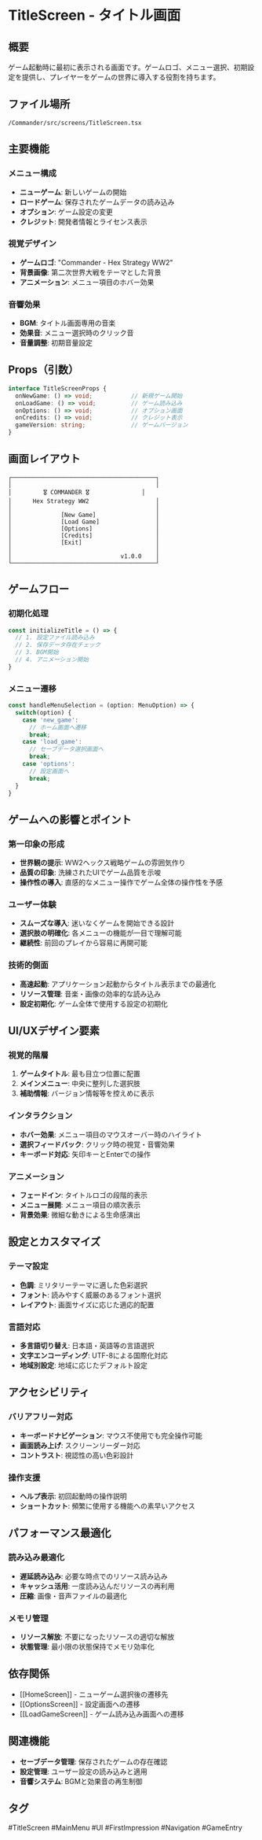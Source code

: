 # TitleScreen - タイトル画面

## 概要
ゲーム起動時に最初に表示される画面です。ゲームロゴ、メニュー選択、初期設定を提供し、プレイヤーをゲームの世界に導入する役割を持ちます。

## ファイル場所
`/Commander/src/screens/TitleScreen.tsx`

## 主要機能

### メニュー構成
- **ニューゲーム**: 新しいゲームの開始
- **ロードゲーム**: 保存されたゲームデータの読み込み
- **オプション**: ゲーム設定の変更
- **クレジット**: 開発者情報とライセンス表示

### 視覚デザイン
- **ゲームロゴ**: "Commander - Hex Strategy WW2"
- **背景画像**: 第二次世界大戦をテーマとした背景
- **アニメーション**: メニュー項目のホバー効果

### 音響効果
- **BGM**: タイトル画面専用の音楽
- **効果音**: メニュー選択時のクリック音
- **音量調整**: 初期音量設定

## Props（引数）

```typescript
interface TitleScreenProps {
  onNewGame: () => void;           // 新規ゲーム開始
  onLoadGame: () => void;          // ゲーム読み込み
  onOptions: () => void;           // オプション画面
  onCredits: () => void;           // クレジット表示
  gameVersion: string;             // ゲームバージョン
}
```

## 画面レイアウト

```
┌─────────────────────────────────────────┐
│                                         │
│         🎖️ COMMANDER 🎖️               │
│      Hex Strategy WW2                   │
│                                         │
│              [New Game]                 │
│              [Load Game]                │
│              [Options]                  │
│              [Credits]                  │
│              [Exit]                     │
│                                         │
│                               v1.0.0    │
└─────────────────────────────────────────┘
```

## ゲームフロー

### 初期化処理
```typescript
const initializeTitle = () => {
  // 1. 設定ファイル読み込み
  // 2. 保存データ存在チェック
  // 3. BGM開始
  // 4. アニメーション開始
}
```

### メニュー遷移
```typescript
const handleMenuSelection = (option: MenuOption) => {
  switch(option) {
    case 'new_game':
      // ホーム画面へ遷移
      break;
    case 'load_game':
      // セーブデータ選択画面へ
      break;
    case 'options':
      // 設定画面へ
      break;
  }
}
```

## ゲームへの影響とポイント

### 第一印象の形成
- **世界観の提示**: WW2ヘックス戦略ゲームの雰囲気作り
- **品質の印象**: 洗練されたUIでゲーム品質を示唆
- **操作性の導入**: 直感的なメニュー操作でゲーム全体の操作性を予感

### ユーザー体験
- **スムーズな導入**: 迷いなくゲームを開始できる設計
- **選択肢の明確化**: 各メニューの機能が一目で理解可能
- **継続性**: 前回のプレイから容易に再開可能

### 技術的側面
- **高速起動**: アプリケーション起動からタイトル表示までの最適化
- **リソース管理**: 音楽・画像の効率的な読み込み
- **設定初期化**: ゲーム全体で使用する設定の初期化

## UI/UXデザイン要素

### 視覚的階層
1. **ゲームタイトル**: 最も目立つ位置に配置
2. **メインメニュー**: 中央に整列した選択肢
3. **補助情報**: バージョン情報等を控えめに表示

### インタラクション
- **ホバー効果**: メニュー項目のマウスオーバー時のハイライト
- **選択フィードバック**: クリック時の視覚・音響効果
- **キーボード対応**: 矢印キーとEnterでの操作

### アニメーション
- **フェードイン**: タイトルロゴの段階的表示
- **メニュー展開**: メニュー項目の順次表示
- **背景効果**: 微細な動きによる生命感演出

## 設定とカスタマイズ

### テーマ設定
- **色調**: ミリタリーテーマに適した色彩選択
- **フォント**: 読みやすく威厳のあるフォント選択
- **レイアウト**: 画面サイズに応じた適応的配置

### 言語対応
- **多言語切り替え**: 日本語・英語等の言語選択
- **文字エンコーディング**: UTF-8による国際化対応
- **地域別設定**: 地域に応じたデフォルト設定

## アクセシビリティ

### バリアフリー対応
- **キーボードナビゲーション**: マウス不使用でも完全操作可能
- **画面読み上げ**: スクリーンリーダー対応
- **コントラスト**: 視認性の高い色彩設計

### 操作支援
- **ヘルプ表示**: 初回起動時の操作説明
- **ショートカット**: 頻繁に使用する機能への素早いアクセス

## パフォーマンス最適化

### 読み込み最適化
- **遅延読み込み**: 必要な時点でのリソース読み込み
- **キャッシュ活用**: 一度読み込んだリソースの再利用
- **圧縮**: 画像・音声ファイルの最適化

### メモリ管理
- **リソース解放**: 不要になったリソースの適切な解放
- **状態管理**: 最小限の状態保持でメモリ効率化

## 依存関係
- [[HomeScreen]] - ニューゲーム選択後の遷移先
- [[OptionsScreen]] - 設定画面への遷移
- [[LoadGameScreen]] - ゲーム読み込み画面への遷移

## 関連機能
- **セーブデータ管理**: 保存されたゲームの存在確認
- **設定管理**: ユーザー設定の読み込みと適用
- **音響システム**: BGMと効果音の再生制御

## タグ
#TitleScreen #MainMenu #UI #FirstImpression #Navigation #GameEntry